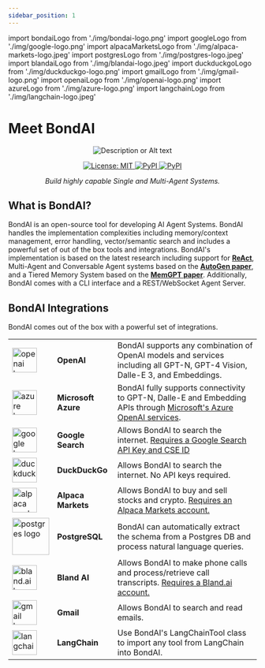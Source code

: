 ```yaml
---
sidebar_position: 1
---
```


import bondaiLogo from './img/bondai-logo.png'
import googleLogo from './img/google-logo.png'
import alpacaMarketsLogo from './img/alpaca-markets-logo.jpeg'
import postgresLogo from './img/postgres-logo.jpeg'
import blandaiLogo from './img/blandai-logo.jpeg'
import duckduckgoLogo from './img/duckduckgo-logo.png'
import gmailLogo from './img/gmail-logo.png'
import openaiLogo from './img/openai-logo.png'
import azureLogo from './img/azure-logo.png'
import langchainLogo from './img/langchain-logo.jpeg'

# Meet BondAI

<p align="center">
<img src={bondaiLogo} alt="Description or Alt text" style={{borderRadius: "10px", width: "50%"}}  alt="logo" />
</p>

<p align="center">
    <a href="https://opensource.org/licenses/MIT" style={{marginLeft: '10px'}}>
        <img src="https://img.shields.io/badge/License-MIT-yellow.svg" alt="License: MIT"/>
    </a>
    <a href="https://pypi.org/project/bondai/" style={{marginLeft: '10px'}}>
        <img src="https://img.shields.io/pypi/v/bondai" style={{marginLeft: '10px'}} alt="PyPI"/>
    </a>
    <a href="https://colab.research.google.com/drive/1Rmzosq6LD_ZR3MkqQO1M1Af27VAaYNRE?usp=sharing" style={{marginLeft: '10px'}}>
        <img src="https://colab.research.google.com/assets/colab-badge.svg" style={{marginLeft: '10px'}} alt="PyPI"/>
    </a>
</p>
<p align="center"><em>Build highly capable Single and Multi-Agent Systems.</em></p>

## What is BondAI?

BondAI is an open-source tool for developing AI Agent Systems. BondAI handles the implementation complexities including memory/context management, error handling, vector/semantic search and includes a powerful set of out of the box tools and integrations. BondAI's implementation is based on the latest research including support for **[ReAct](https://arxiv.org/abs/2210.03629)**, Multi-Agent and Conversable Agent systems based on the **[AutoGen paper](https://arxiv.org/abs/2308.08155)**, and a Tiered Memory System based on the **[MemGPT paper](https://arxiv.org/abs/2310.08560)**. Additionally, BondAI comes with a CLI interface and a REST/WebSocket Agent Server.


## BondAI Integrations

BondAI comes out of the box with a powerful set of integrations.

|     |  |  |
| -------- | ------- |------- |
| <img src={openaiLogo} alt="openai logo" width="50"/> | **OpenAI**     | BondAI supports any combination of OpenAI models and services including all GPT-N, GPT-4 Vision, Dalle-E 3, and Embeddings.  |
| <img src={azureLogo} alt="azure logo" width="50"/> | **Microsoft Azure**     | BondAI fully supports connectivity to GPT-N, Dalle-E and Embedding APIs through [Microsoft's Azure OpenAI services](https://azure.microsoft.com/en-us/products/ai-services/openai-service).  |
| <img src={googleLogo} alt="google logo" width="50"/>  | **Google Search**    | Allows BondAI to search the internet. [Requires a Google Search API Key and CSE ID](https://developers.google.com/custom-search/v1/introduction) |
| <img src={duckduckgoLogo} alt="duckduckgo logo" width="50"/> | **DuckDuckGo**     | Allows BondAI to search the internet. No API keys required. |
| <img src={alpacaMarketsLogo} alt="alpaca markets logo" width="50"/> | **Alpaca Markets**     | Allows BondAI to buy and sell stocks and crypto. [Requires an Alpaca Markets account.](https://alpaca.markets/)  |
| <img src={postgresLogo} alt="postgres logo" width="75"/>    | **PostgreSQL**    | BondAI can automatically extract the schema from a Postgres DB and process natural language queries. |
| <img src={blandaiLogo} alt="bland.ai logo" width="50"/> | **Bland AI**     | Allows BondAI to make phone calls and process/retrieve call transcripts. [Requires a Bland.ai account.](https://www.bland.ai/)  |
| <img src={gmailLogo} alt="gmail logo" width="50"/> | **Gmail**     | Allows BondAI to search and read emails.  |
| <img src={langchainLogo} alt="langchain logo" width="50"/> | **LangChain**     | Use BondAI's LangChainTool class to import any tool from LangChain into BondAI.  |

